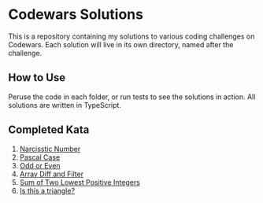 # Codewars Solutions

This is a repository containing my solutions to various coding challenges on Codewars. Each solution will live in its own directory, named after the challenge.

## How to Use

Peruse the code in each folder, or run tests to see the solutions in action. All solutions are written in TypeScript.

## Completed Kata

1. [Narcisstic Number](./codewars.narcissisticnumber/index.md)
2. [Pascal Case](./codewars.pascalcase/index.md)
3. [Odd or Even](./codewars.oddoreven/index.md)
4. [Array Diff and Filter](./codewars.arraydiff/index.md)
5. [Sum of Two Lowest Positive Integers](./codewards.sumlowestpositives/index.md)
6. [Is this a triangle?](./codewars.istriangle/index.md)